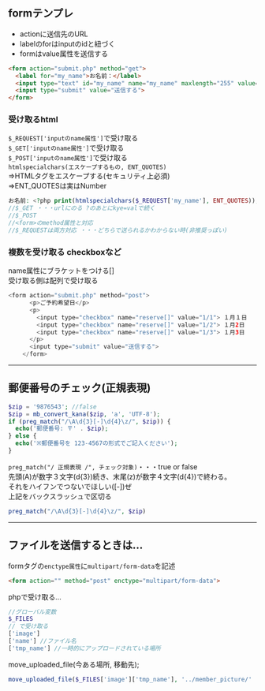 ## formテンプレ
- actionに送信先のURL
- labelのforはinputのidと紐づく
- formはvalue属性を送信する
```html
<form action="submit.php" method="get">
  <label for="my_name">お名前：</label>
  <input type="text" id="my_name" name="my_name" maxlength="255" value="">
  <input type="submit" value="送信する">
</form>
```
### 受け取るhtml  
`$_REQUEST['inputのname属性']`で受け取る  
`$_GET['inputのname属性']`で受け取る  
`$_POST['inputのname属性']`で受け取る  
`htmlspecialchars(エスケープするもの, ENT_QUOTES)`  
⇒HTMLタグをエスケープする(セキュリティ上必須)  
⇒ENT_QUOTESは実はNumber
```php
お名前: <?php print(htmlspecialchars($_REQUEST['my_name'], ENT_QUOTES));?>
//$_GET ・・・urlにのる ?のあとにkye=valで続く
//$_POST
//<form>のmethod属性と対応
//$_REQUESTは両方対応 ・・・どちらで送られるかわからない時(非推奨っぽい)
```
### 複数を受け取る checkboxなど
name属性にブラケットをつける[]  
受け取る側は配列で受け取る
```php
<form action="submit.php" method="post">
      <p>ご予約希望日</p>
      <p>
        <input type="checkbox" name="reserve[]" value="1/1"> １月１日
        <input type="checkbox" name="reserve[]" value="1/2"> １月2日
        <input type="checkbox" name="reserve[]" value="1/3"> １月3日
      </p>
      <input type="submit" value="送信する">
    </form>
```
***
## 郵便番号のチェック(正規表現)
```php
$zip = '9876543'; //false
$zip = mb_convert_kana($zip, 'a', 'UTF-8');
if (preg_match("/\A\d{3}[-]\d{4}\z/", $zip)) {
  echo('郵便番号: 〒' . $zip);
} else {
  echo('※郵便番号を 123-4567の形式でご記入ください');
}
```
`preg_match("/ 正規表現 /", チェック対象)`・・・true or false   
先頭(A)が数字３文字(d{3})続き、末尾(z)が数字４文字(d{4})で終わる。  
それをハイフンでつないでほしい([-])ぜ  
上記をバックスラッシュで区切る
```php
preg_match("/\A\d{3}[-]\d{4}\z/", $zip)
```
***
## ファイルを送信するときは...
formタグの`enctype属性`に`multipart/form-data`を記述
```html
<form action="" method="post" enctype="multipart/form-data">
```
phpで受け取る...
```php
//グローバル変数
$_FILES
// で受け取る
['image'] 
['name'] //ファイル名
['tmp_name'] //一時的にアップロードされている場所
```
move_uploaded_file(今ある場所, 移動先);
```php
move_uploaded_file($_FILES['image']['tmp_name'], '../member_picture/' . $image);
```